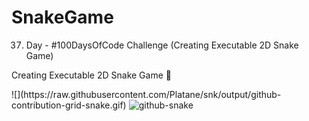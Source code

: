 # SnakeGame
37. Day - #100DaysOfCode Challenge (Creating Executable 2D Snake Game)

Creating Executable 2D Snake Game 🐍

<picture>
  ![](https://raw.githubusercontent.com/Platane/snk/output/github-contribution-grid-snake.gif)
  <source media="(prefers-color-scheme: dark)" srcset="github-snake-dark.svg" />
  <source media="(prefers-color-scheme: light)" srcset="github-snake.svg" />
  <img alt="github-snake" src="github-snake.svg" />
</picture>

